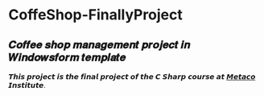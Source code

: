 # CoffeShop-FinallyProject
𝑪𝒐𝒇𝒇𝒆𝒆 𝒔𝒉𝒐𝒑 𝒎𝒂𝒏𝒂𝒈𝒆𝒎𝒆𝒏𝒕 𝒑𝒓𝒐𝒋𝒆𝒄𝒕 𝒊𝒏 𝑾𝒊𝒏𝒅𝒐𝒘𝒔𝒇𝒐𝒓𝒎 𝒕𝒆𝒎𝒑𝒍𝒂𝒕𝒆
----------------------------------------------------------------
𝙏𝙝𝙞𝙨 𝙥𝙧𝙤𝙟𝙚𝙘𝙩 𝙞𝙨 𝙩𝙝𝙚 𝙛𝙞𝙣𝙖𝙡 𝙥𝙧𝙤𝙟𝙚𝙘𝙩 𝙤𝙛 𝙩𝙝𝙚 𝘾 𝙎𝙝𝙖𝙧𝙥 𝙘𝙤𝙪𝙧𝙨𝙚 𝙖𝙩 [ 𝙈𝙚𝙩𝙖𝙘𝙤](https://tr.metacomplex.com) 𝙄𝙣𝙨𝙩𝙞𝙩𝙪𝙩𝙚.
